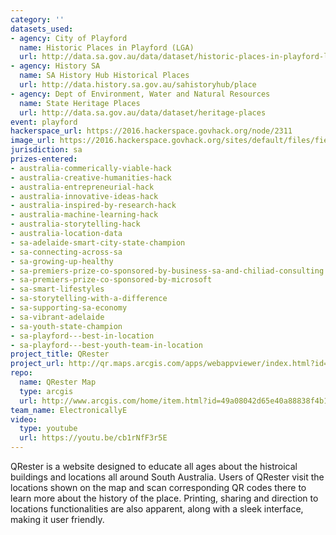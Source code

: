 ```yaml
---
category: ''
datasets_used:
- agency: City of Playford
  name: Historic Places in Playford (LGA)
  url: http://data.sa.gov.au/data/dataset/historic-places-in-playford-lga
- agency: History SA
  name: SA History Hub Historical Places
  url: http://data.history.sa.gov.au/sahistoryhub/place
- agency: Dept of Environment, Water and Natural Resources
  name: State Heritage Places
  url: http://data.sa.gov.au/data/dataset/heritage-places
event: playford
hackerspace_url: https://2016.hackerspace.govhack.org/node/2311
image_url: https://2016.hackerspace.govhack.org/sites/default/files/field/image/QR.png
jurisdiction: sa
prizes-entered:
- australia-commerically-viable-hack
- australia-creative-humanities-hack
- australia-entrepreneurial-hack
- australia-innovative-ideas-hack
- australia-inspired-by-research-hack
- australia-machine-learning-hack
- australia-storytelling-hack
- australia-location-data
- sa-adelaide-smart-city-state-champion
- sa-connecting-across-sa
- sa-growing-up-healthy
- sa-premiers-prize-co-sponsored-by-business-sa-and-chiliad-consulting
- sa-premiers-prize-co-sponsored-by-microsoft
- sa-smart-lifestyles
- sa-storytelling-with-a-difference
- sa-supporting-sa-economy
- sa-vibrant-adelaide
- sa-youth-state-champion
- sa-playford---best-in-location
- sa-playford---best-youth-team-in-location
project_title: QRester
project_url: http://qr.maps.arcgis.com/apps/webappviewer/index.html?id=10579c60e1d04740b7f6c2f64771fbe5
repo:
  name: QRester Map
  type: arcgis
  url: http://www.arcgis.com/home/item.html?id=49a08042d65e40a88838f4b16d74a0bb
team_name: ElectronicallyE
video:
  type: youtube
  url: https://youtu.be/cb1rNfF3r5E
---
```


QRester is a website designed to educate all ages about the histroical buildings and locations all around South Australia. Users of QRester visit the locations shown on the map and scan corresponding QR codes there to learn more about the history of the place. Printing, sharing and direction to locations functionalities are also apparent, along with a sleek interface, making it user friendly.